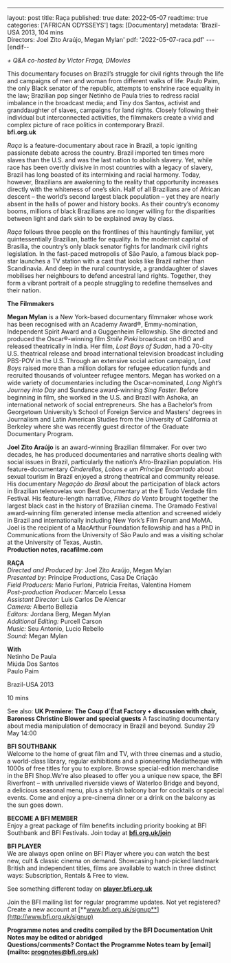 ---
layout: post
title: Raça
published: true
date: 2022-05-07
readtime: true
categories: ['AFRICAN ODYSSEYS']
tags: [Documentary]
metadata: 'Brazil-USA 2013, 104 mins<br> Directors: Joel Zito Araújo, Megan Mylan'
pdf: '2022-05-07-raca.pdf'
---[endif--

_+ Q&A co-hosted by Victor Fraga, DMovies_

This documentary focuses on Brazil’s struggle for civil rights through the life and campaigns of men and woman from different walks of life: Paulo Paim, the only Black senator of the republic, attempts to enshrine race equality in the law; Brazilian pop singer Netinho de Paula tries to redress racial imbalance in the broadcast media; and Tiny dos Santos, activist and granddaughter of slaves, campaigns for land rights. Closely following their individual but interconnected activities, the filmmakers create a vivid and complex picture of race politics in contemporary Brazil.<br>
**bfi.org.uk**<br>

_Raça_ is a feature-documentary about race in Brazil, a topic igniting passionate debate across the country. Brazil imported ten times more slaves than the U.S. and was the last nation to abolish slavery. Yet, while race has been overtly divisive in most countries with a legacy of slavery, Brazil has long boasted of its intermixing and racial harmony. Today, however, Brazilians are awakening to the reality that opportunity increases directly with the whiteness of one’s skin. Half of all Brazilians are of African descent – the world’s second largest black population – yet they are nearly absent in the halls of power and history books. As their country’s economy booms, millions of black Brazilians are no longer willing for the disparities between light and dark skin to be explained away by class.

_Raça_ follows three people on the frontlines of this hauntingly familiar, yet quintessentially Brazilian, battle for equality. In the modernist capital of Brasilia, the country’s only black senator fights for landmark civil rights legislation. In the fast-paced metropolis of São Paulo, a famous black pop-star launches a TV station with a cast that looks like Brazil rather than Scandinavia. And deep in the rural countryside, a granddaughter of slaves mobilises her neighbours to defend ancestral land rights. Together, they form a vibrant portrait of a people struggling to redefine themselves and their nation.

**The Filmmakers**

**Megan Mylan** is a New York-based documentary filmmaker whose work has been recognised with an Academy Award®, Emmy-nomination, Independent Spirit Award and a Guggenheim Fellowship. She directed and produced the Oscar®-winning film _Smile Pinki_ broadcast on HBO and released theatrically in India. Her film, _Lost Boys of Sudan_, had a 70-city U.S. theatrical release and broad international television broadcast including PBS-POV in the U.S. Through an extensive social action campaign, _Lost Boys_ raised more than a million dollars for refugee education funds and recruited thousands of volunteer refugee mentors. Megan has worked on a wide variety of documentaries including the Oscar-nominated, _Long Night’s Journey into Day_ and Sundance award-winning _Sing Faster_. Before beginning in film, she worked in the U.S. and Brazil with Ashoka, an international network of social entrepreneurs. She has a Bachelor’s from Georgetown University’s School of Foreign Service and Masters’ degrees in Journalism and Latin American Studies from the University of California at Berkeley where she was recently guest director of the Graduate Documentary Program.

**Joel Zito Araújo** is an award-winning Brazilian filmmaker. For over two decades, he has produced documentaries and narrative shorts dealing with social issues in Brazil, particularly the nation’s Afro-Brazilian population. His feature-documentary _Cinderellas, Lobos e um Príncipe Encantado_ about sexual tourism in Brazil enjoyed a strong theatrical and community release. His documentary _Negação do Brasil_ about the participation of black actors in Brazilian telenovelas won Best Documentary at the E Tudo Verdade film Festival. His feature-length narrative, _Filhas do Vento_ brought together the largest black cast in the history of Brazilian cinema. The Gramado Festival award-winning film generated intense media attention and screened widely in Brazil and internationally including New York’s Film Forum and MoMA. Joel is the recipient of a MacArthur Foundation fellowship and has a PhD in Communications from the University of São Paulo and was a visiting scholar at the University of Texas, Austin.<br>
**Production notes, racafilme.com**<br>

**RAÇA**<br>
_Directed and Produced by:_ Joel Zito Araújo, Megan Mylan<br>
_Presented by:_ Principe Productions, Casa De Criação<br>
_Field Producers:_ Mario Furloni,  Patrícia Freitas,  Valentina Homem<br>
_Post-production Producer:_ Marcelo Lessa<br>
_Assistant Director:_ Luis Carlos De Alencar<br>
_Camera:_ Alberto Bellezia<br>
_Editors:_ Jordana Berg, Megan Mylan<br>
_Additional Editing:_ Purcell Carson<br>
_Music:_ Seu Antonio, Lucio Rebello<br>
_Sound:_ Megan Mylan<br>

**With**<br>
Netinho De Paula<br>
Miúda Dos Santos<br>
Paulo Paim<br>

Brazil-USA 2013<br>

10 mins<br>


See also:
**UK Premiere: The Coup d´État Factory + discussion with chair, Baroness Christine Blower and special guests**
A fascinating documentary about media manipulation of democracy in Brazil and beyond.
Sunday 29 May 14:00


**BFI SOUTHBANK**  
Welcome to the home of great film and TV, with three cinemas and a studio, a world-class library, regular exhibitions and a pioneering Mediatheque with 1000s of free titles for you to explore. Browse special-edition merchandise in the BFI Shop.We&#39;re also pleased to offer you a unique new space, the BFI Riverfront – with unrivalled riverside views of Waterloo Bridge and beyond, a delicious seasonal menu, plus a stylish balcony bar for cocktails or special events. Come and enjoy a pre-cinema dinner or a drink on the balcony as the sun goes down.  

**BECOME A BFI MEMBER**  
Enjoy a great package of film benefits including priority booking at BFI Southbank and BFI Festivals. Join today at [**bfi.org.uk/join**](http://www.bfi.org.uk/join)  

**BFI PLAYER**  
 We are always open online on BFI Player where you can watch the best new, cult &amp; classic cinema on demand. Showcasing hand-picked landmark British and independent titles, films are available to watch in three distinct ways: Subscription, Rentals &amp; Free to view.  

See something different today on [**player.bfi.org.uk**](https://player.bfi.org.uk)  

Join the BFI mailing list for regular programme updates. Not yet registered? Create a new account at [**www.bfi.org.uk/signup**](http://www.bfi.org.uk/signup)

**Programme notes and credits compiled by the BFI Documentation Unit  
Notes may be edited or abridged  
Questions/comments? Contact the Programme Notes team by [email](mailto: prognotes@bfi.org.uk)**
<!--stackedit_data:
eyJoaXN0b3J5IjpbNTU0OTQ5NTMzLDM4OTQyMTU2NV19
-->